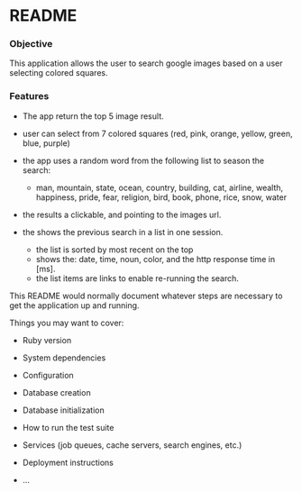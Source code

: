 # README
### Objective
This application allows the user to search google images based on a user selecting colored squares.

### Features

- The app return the top 5 image result.
- user can select from 7 colored squares (red, pink, orange, yellow, green, blue, purple)
- the app uses a random word from the following list to season the search:
  - man, mountain, state, ocean, country, building, cat, airline, wealth, happiness, pride, fear, religion, bird, book, phone, rice, snow, water

- the results a clickable, and pointing to the images url.
- the shows the previous search in a list in one session.
  - the list is sorted by most recent on the top
  - shows the: date, time, noun, color, and the http response time in [ms].
  - the list items are links to enable re-running the search.

This README would normally document whatever steps are necessary to get the
application up and running.



Things you may want to cover:

* Ruby version

* System dependencies

* Configuration

* Database creation

* Database initialization

* How to run the test suite

* Services (job queues, cache servers, search engines, etc.)

* Deployment instructions

* ...
